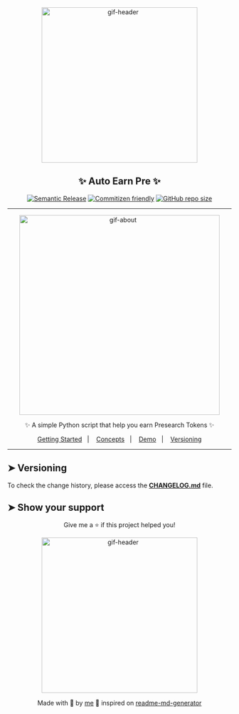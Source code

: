 <div align="center">

<img alt="gif-header" src="https://static.wixstatic.com/media/d1d44b_9c0e69023b054d2e98efa5bd3347a3f6~mv2.gif" width="350px"/>

<h2>✨ Auto Earn Pre ✨</h2>

[![Semantic Release](https://img.shields.io/badge/%20%20%F0%9F%93%A6%F0%9F%9A%80-semantic--release-e10079.svg)](https://github.com/lpmatos/auto-earn-pre)
[![Commitizen friendly](https://img.shields.io/badge/commitizen-friendly-brightgreen.svg)](https://github.com/lpmatos/auto-earn-pre)
[![GitHub repo size](https://img.shields.io/github/repo-size/lpmatos/auto-earn-pre)](https://github.com/lpmatos/auto-earn-pre)

---

<img alt="gif-about" src="https://miro.medium.com/max/1400/1*LLg6PoBPEur45DlxqXRRlQ.gif" width="450px" float="center"/>

<p>✨ A simple Python script that help you earn Presearch Tokens ✨</p>

<p>
  <a href="#getting-started">Getting Started</a>&nbsp;&nbsp;&nbsp;|&nbsp;&nbsp;&nbsp;
  <a href="#concepts">Concepts</a>&nbsp;&nbsp;&nbsp;|&nbsp;&nbsp;&nbsp;
  <a href="#demo">Demo</a>&nbsp;&nbsp;&nbsp;|&nbsp;&nbsp;&nbsp;
  <a href="#versioning">Versioning</a>
</p>

</div>

---

## ➤ Versioning <a name = "versioning"></a>

To check the change history, please access the [**CHANGELOG.md**](CHANGELOG.md) file.

## ➤ Show your support <a name = "show-your-support"></a>

<div align="center">

Give me a ⭐️ if this project helped you!

<img alt="gif-header" src="https://www.icegif.com/wp-content/uploads/baby-yoda-bye-bye-icegif.gif" width="350px" float="center"/>

Made with 💜 by [me](https://github.com/lpmatos) 👋 inspired on [readme-md-generator](https://github.com/kefranabg/readme-md-generator)

</div>
